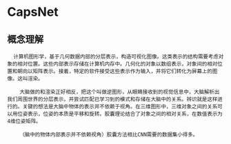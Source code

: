 # CapsNet
## 概念理解
      计算机图形学，基于几何数据内部的分层表示，构造可视化图像。这类表示的结构需要考虑对象的相对位置。这些内部表示存储在计算机内存中。几何化的对象以数组表示，对象间的相对位置和朝向以矩阵表示。接着，特定的软件接受这些表示作为输入，并将它们转化为屏幕上的图像。这叫渲染。

        大脑做的和渲染正好相反，把这个叫做逆图形，从眼睛接收到的视觉信息中，大脑解析出我们周围世界的分层表示，并尝试匹配已学习到的模式和存储在大脑中的关系。辨识就是这样进行的。关键的想法是大脑中物体的表示并不依赖于视角。在三维图形中，三维对象之间的关系可以用位姿表示，位姿的本质是平移和旋转。胶囊理论结合了对象之间的相对关系，在数值表示为4维位姿矩阵。

        （脑中的物体内部表示并不依赖视角）胶囊方法相比CNN需要的数据集小得多。

